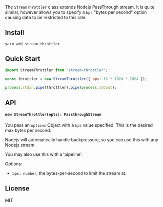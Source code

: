 The `StreamThrottler` class extends Nodejs PassThrough stream.
It is quite similar, however allows you to specify a `bps` "bytes per
second" option causing data to be restricted to this rate.

## Install

```
yarn add stream-throttler
```

## Quick Start

```js
import StreamThrottler from "stream-throttler";

const throttler = new StreamThrottler({ bps: 16 * 1024 * 1024 });

process.stdin.pipe(throttler).pipe(process.stdout);
```

## API

<a name='constructor'></a>

#### `new StreamThrottler(opts): PassthroughStream`

You pass an `options` Object with a `bps` value specified. This is the
desired max bytes per second.

Nodejs will automatically handle backpressure, so you can use this with
any Nodejs stream.

You may also use this with a 'pipeline'.

Options:

- `bps: number`, the bytes-per-second to limit the stream at.

## License

MIT
